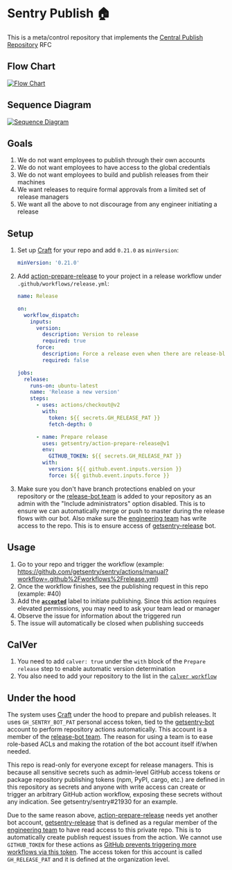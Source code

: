 # Sentry Publish 🏠

This is a meta/control repository that implements the [Central Publish Repository](docs/rfc.md) RFC

## Flow Chart

[![Flow Chart](https://app.code2flow.com/JG4Lgh6rOKdA.png)](https://app.code2flow.com/JG4Lgh6rOKdA)

## Sequence Diagram

[![Sequence Diagram](https://user-images.githubusercontent.com/134455/116138683-207ee800-a6a3-11eb-960c-aa2d1db1f62c.png)](https://user-images.githubusercontent.com/134455/116138914-6b98fb00-a6a3-11eb-9f40-6c6f41e3a3e9.png)

## Goals

 1. We do not want employees to publish through their own accounts
 1. We do not want employees to have access to the global credentials
 1. We do not want employees to build and publish releases from their machines
 1. We want releases to require formal approvals from a limited set of release managers
 1. We want all the above to not discourage from any engineer initiating a release

## Setup

1. Set up [Craft](https://github.com/getsentry/craft/) for your repo and add `0.21.0` as `minVersion`:
    ```yaml
    minVersion: '0.21.0'
    ```
1. Add [action-prepare-release](https://github.com/getsentry/action-prepare-release/) to your project in a release workflow under `.github/workflows/release.yml`:
    ```yaml
    name: Release

    on:
      workflow_dispatch:
        inputs:
          version:
            description: Version to release
            required: true
          force:
            description: Force a release even when there are release-blockers (optional)
            required: false

    jobs:
      release:
        runs-on: ubuntu-latest
        name: 'Release a new version'
        steps:
          - uses: actions/checkout@v2
            with:
              token: ${{ secrets.GH_RELEASE_PAT }}
              fetch-depth: 0

          - name: Prepare release
            uses: getsentry/action-prepare-release@v1
            env:
              GITHUB_TOKEN: ${{ secrets.GH_RELEASE_PAT }}
            with:
              version: ${{ github.event.inputs.version }}
              force: ${{ github.event.inputs.force }}
    ```
1. Make sure you don't have branch protections enabled on your repository or the [release-bot team](https://github.com/orgs/getsentry/teams/release-bot) is added to your repository as an admin with the "Include administrators" option disabled. This is to ensure we can automatically merge or push to master during the release flows with our bot.
Also make sure the [engineering team](https://github.com/orgs/getsentry/teams/engineering) has write access to the repo. This is to ensure access of [getsentry-release](https://github.com/getsentry-release) bot.

## Usage

1. Go to your repo and trigger the workflow (example: https://github.com/getsentry/sentry/actions/manual?workflow=.github%2Fworkflows%2Frelease.yml)
1. Once the workflow finishes, see the publishing request in this repo (example: #40)
1. Add the [**`accepted`**](https://github.com/getsentry/publish/labels/accepted) label to initiate publishing. Since this action requires elevated permissions, you may need to ask your team lead or manager
1. Observe the issue for information about the triggered run
1. The issue will automatically be closed when publishing succeeds

## CalVer

1. You need to add `calver: true` under the `with` block of the `Prepare release` step to enable automatic version determination
1. You also need to add your repository to the list in the [`calver workflow`](https://github.com/getsentry/publish/blob/main/.github/workflows/calver.yml#L9-L13)

## Under the hood

The system uses [Craft](https://github.com/getsentry/craft) under the hood to prepare and publish releases. It uses `GH_SENTRY_BOT_PAT` personal access token, tied to the [getsentry-bot](https://github.com/getsentry-bot) account to perform repository actions automatically. This account is a member of the [release-bot team](https://github.com/orgs/getsentry/teams/release-bot). The reason for using a team is to ease role-based ACLs and making the rotation of the bot account itself if/when needed.

This repo is read-only for everyone except for release managers. This is because all sensitive secrets such as admin-level GitHub access tokens or package repository publishing tokens (npm, PyPI, cargo, etc.) are defined in this repository as secrets and anyone with write access can create or trigger an arbitrary GitHub action workflow, exposing these secrets without any indication. See getsentry/sentry#21930 for an example.

Due to the same reason above, [action-prepare-release](https://github.com/getsentry/action-prepare-release/) needs yet another bot account, [getsentry-release](https://github.com/getsentry-release) that is defined as a regular member of the [engineering team](https://github.com/orgs/getsentry/teams/engineering) to have read access to this private repo. This is to automatically create publish request issues from the action. We cannot use `GITHUB_TOKEN` for these actions as [GitHub prevents triggering more workflows via this token](https://docs.github.com/en/actions/reference/events-that-trigger-workflows). The access token for this account is called `GH_RELEASE_PAT` and it is defined at the organization level.
